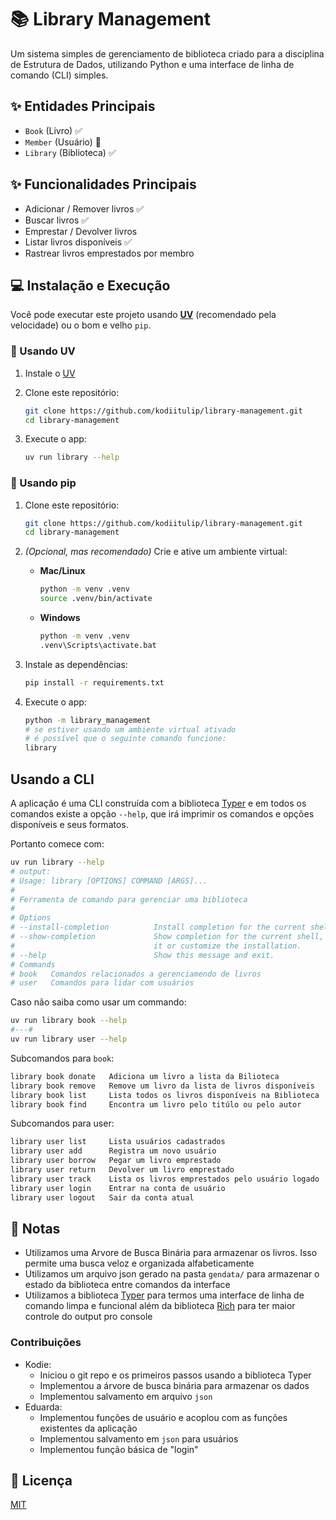 # 📚 Library Management

Um sistema simples de gerenciamento de biblioteca criado para a
disciplina de Estrutura de Dados, utilizando Python e uma
interface de linha de comando (CLI) simples.

## ✨ Entidades Principais

- `Book` (Livro) ✅
- `Member` (Usuário) 🚧
- `Library` (Biblioteca) ✅

## ✨ Funcionalidades Principais

- Adicionar / Remover livros ✅
- Buscar livros ✅
- Emprestar / Devolver livros
- Listar livros disponíveis ✅
- Rastrear livros emprestados por membro

## 💻 Instalação e Execução

Você pode executar este projeto usando [**UV**](https://docs.astral.sh/uv)
(recomendado pela velocidade) ou o bom e velho `pip`.

### 🚀 Usando UV

1. Instale o [UV](https://docs.astral.sh/uv)
2. Clone este repositório:

   ```bash
   git clone https://github.com/kodiitulip/library-management.git
   cd library-management
   ```

3. Execute o app:

   ```bash
   uv run library --help
   ```

### 🐍 Usando pip

1. Clone este repositório:

   ```bash
   git clone https://github.com/kodiitulip/library-management.git
   cd library-management
   ```

2. *(Opcional, mas recomendado)* Crie e ative um ambiente virtual:

   - **Mac/Linux**

     ```bash
     python -m venv .venv
     source .venv/bin/activate
     ```

   - **Windows**

     ```bat
     python -m venv .venv
     .venv\Scripts\activate.bat
     ```

3. Instale as dependências:

   ```bash
   pip install -r requirements.txt
   ```

4. Execute o app:

   ```bash
   python -m library_management
   # se estiver usando um ambiente virtual ativado
   # é possível que o seguinte comando funcione:
   library
   ```

## Usando a CLI

A aplicação é uma CLI construída com a biblioteca [Typer](https://typer.tiangolo.com/)
e em todos os comandos existe a opção `--help`, que irá imprimir os comandos e
opções disponíveis e seus formatos.

Portanto comece com:

```bash
uv run library --help
# output:
# Usage: library [OPTIONS] COMMAND [ARGS]...
#
# Ferramenta de comando para gerenciar uma biblioteca
#
# Options
# --install-completion          Install completion for the current shell.
# --show-completion             Show completion for the current shell, to copy
#                               it or customize the installation.
# --help                        Show this message and exit.
# Commands
# book   Comandos relacionados a gerenciamendo de livros
# user   Comandos para lidar com usuários
```

Caso não saiba como usar um commando:

```bash
uv run library book --help
#---#
uv run library user --help
```

Subcomandos para `book`:

```bash
library book donate   Adiciona um livro a lista da Bilioteca
library book remove   Remove um livro da lista de livros disponíveis
library book list     Lista todos os livros disponíveis na Biblioteca
library book find     Encontra um livro pelo titúlo ou pelo autor
```

Subcomandos para user:

```bash
library user list     Lista usuários cadastrados
library user add      Registra um novo usuário
library user borrow   Pegar um livro emprestado
library user return   Devolver um livro emprestado
library user track    Lista os livros emprestados pelo usuário logado
library user login    Entrar na conta de usuário
library user logout   Sair da conta atual
```

## 🧠 Notas

- Utilizamos uma Arvore de Busca Binária para armazenar os livros.
Isso permite uma busca veloz e organizada alfabeticamente
- Utilizamos um arquivo json gerado na pasta `gendata/` para
armazenar o estado da biblioteca entre comandos da interface
- Utilizamos a biblioteca [Typer](https://typer.tiangolo.com/) para
termos uma interface de linha de comando limpa e funcional
além da biblioteca [Rich](https://rich.readthedocs.io/en/stable/introduction.html)
para ter maior controle do output pro console


### Contribuições

- Kodie:
  - Iniciou o git repo e os primeiros passos usando a biblioteca Typer
  - Implementou a árvore de busca binária para armazenar os dados
  - Implementou salvamento em arquivo `json`
- Eduarda:
  - Implementou funções de usuário e acoplou com as funções existentes
    da aplicação
  - Implementou salvamento em `json` para usuários
  - Implementou função básica de "login"

## 📜 Licença

[MIT](./LICENSE)
